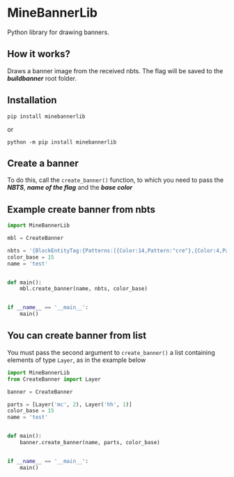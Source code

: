 # MineBannerLib

Python library for drawing banners.

## How it works?

Draws a banner image from the received nbts. The flag will be saved to the _**buildbanner**_ root folder.

## Installation

```
pip install minebannerlib
```

or

```
python -m pip install minebannerlib
```

## Create a banner

To do this, call the `create_banner()` function, to which you need to pass the _**NBTS**_, _**name of the flag**_ and the _**base color**_

## Example create banner from nbts

```python
import MineBannerLib

mbl = CreateBanner

nbts = '{BlockEntityTag:{Patterns:[{Color:14,Pattern:"cre"},{Color:4,Pattern:"sku"}]}}'
color_base = 15
name = 'test'


def main():
    mbl.create_banner(name, nbts, color_base)


if __name__ == '__main__':
    main()
```

## You can create banner from list 
You must pass the second argument to `create_banner()` a list containing elements of type `Layer`, as in the example below

```python
import MineBannerLib
from CreateBanner import Layer

banner = CreateBanner

parts = [Layer('mc', 2), Layer('hh', 1)]
color_base = 15
name = 'test'


def main():
    banner.create_banner(name, parts, color_base)


if __name__ == '__main__':
    main()
```
